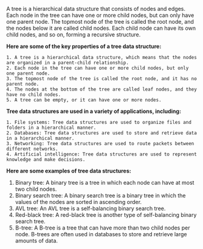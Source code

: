 A tree is a hierarchical data structure that consists of nodes and edges. Each node in the tree can have one or more child nodes, but can only have one parent node. The topmost node of the tree is called the root node, and the nodes below it are called child nodes. Each child node can have its own child nodes, and so on, forming a recursive structure.

**Here are some of the key properties of a tree data structure:**

    1. A tree is a hierarchical data structure, which means that the nodes are organized in a parent-child relationship.
    2. Each node in the tree can have one or more child nodes, but only one parent node.
    3. The topmost node of the tree is called the root node, and it has no parent node.
    4. The nodes at the bottom of the tree are called leaf nodes, and they have no child nodes.
    5. A tree can be empty, or it can have one or more nodes.

**Tree data structures are used in a variety of applications, including:**

    1. File systems: Tree data structures are used to organize files and folders in a hierarchical manner.
    2. Databases: Tree data structures are used to store and retrieve data in a hierarchical manner.
    3. Networking: Tree data structures are used to route packets between different networks.
    4. Artificial intelligence: Tree data structures are used to represent knowledge and make decisions.

**Here are some examples of tree data structures:**

1. Binary tree: A binary tree is a tree in which each node can have at most two child nodes.
2. Binary search tree: A binary search tree is a binary tree in which the values of the nodes are sorted in ascending order.
3. AVL tree: An AVL tree is a self-balancing binary search tree.
4. Red-black tree: A red-black tree is another type of self-balancing binary search tree.
5. B-tree: A B-tree is a tree that can have more than two child nodes per node. B-trees are often used in databases to store and retrieve large amounts of data.
